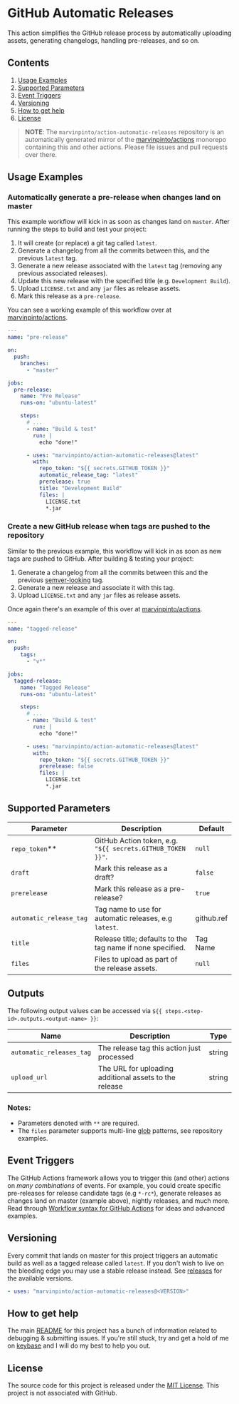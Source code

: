 # GitHub Automatic Releases

This action simplifies the GitHub release process by automatically uploading assets, generating changelogs, handling pre-releases, and so on.

## Contents

1. [Usage Examples](#usage-examples)
1. [Supported Parameters](#supported-parameters)
1. [Event Triggers](#event-triggers)
1. [Versioning](#versioning)
1. [How to get help](#how-to-get-help)
1. [License](#license)

> **NOTE**: The `marvinpinto/action-automatic-releases` repository is an automatically generated mirror of the [marvinpinto/actions](https://github.com/marvinpinto/actions) monorepo containing this and other actions. Please file issues and pull requests over there.

## Usage Examples

### Automatically generate a pre-release when changes land on master

This example workflow will kick in as soon as changes land on `master`. After running the steps to build and test your project:

1. It will create (or replace) a git tag called `latest`.
1. Generate a changelog from all the commits between this, and the previous `latest` tag.
1. Generate a new release associated with the `latest` tag (removing any previous associated releases).
1. Update this new release with the specified title (e.g. `Development Build`).
1. Upload `LICENSE.txt` and any `jar` files as release assets.
1. Mark this release as a `pre-release`.

You can see a working example of this workflow over at [marvinpinto/actions](https://github.com/marvinpinto/actions/releases/tag/latest).

```yaml
---
name: "pre-release"

on:
  push:
    branches:
      - "master"

jobs:
  pre-release:
    name: "Pre Release"
    runs-on: "ubuntu-latest"

    steps:
      # ...
      - name: "Build & test"
        run: |
          echo "done!"

      - uses: "marvinpinto/action-automatic-releases@latest"
        with:
          repo_token: "${{ secrets.GITHUB_TOKEN }}"
          automatic_release_tag: "latest"
          prerelease: true
          title: "Development Build"
          files: |
            LICENSE.txt
            *.jar
```

### Create a new GitHub release when tags are pushed to the repository

Similar to the previous example, this workflow will kick in as soon as new tags are pushed to GitHub. After building & testing your project:

1. Generate a changelog from all the commits between this and the previous [semver-looking](https://semver.org/) tag.
1. Generate a new release and associate it with this tag.
1. Upload `LICENSE.txt` and any `jar` files as release assets.

Once again there's an example of this over at [marvinpinto/actions](https://github.com/marvinpinto/actions/releases/latest).

```yaml
---
name: "tagged-release"

on:
  push:
    tags:
      - "v*"

jobs:
  tagged-release:
    name: "Tagged Release"
    runs-on: "ubuntu-latest"

    steps:
      # ...
      - name: "Build & test"
        run: |
          echo "done!"

      - uses: "marvinpinto/action-automatic-releases@latest"
        with:
          repo_token: "${{ secrets.GITHUB_TOKEN }}"
          prerelease: false
          files: |
            LICENSE.txt
            *.jar
```

## Supported Parameters

| Parameter               | Description                                                | Default  |
| ----------------------- | ---------------------------------------------------------- | -------- |
| `repo_token`\*\*        | GitHub Action token, e.g. `"${{ secrets.GITHUB_TOKEN }}"`. | `null`   |
| `draft`                 | Mark this release as a draft?                              | `false`  |
| `prerelease`            | Mark this release as a pre-release?                        | `true`   |
| `automatic_release_tag` | Tag name to use for automatic releases, e.g `latest`.      | github.ref |
| `title`                 | Release title; defaults to the tag name if none specified. | Tag Name |
| `files`                 | Files to upload as part of the release assets.             | `null`   |

## Outputs

The following output values can be accessed via `${{ steps.<step-id>.outputs.<output-name> }}`:

| Name                     | Description                                            | Type   |
| ------------------------ | ------------------------------------------------------ | ------ |
| `automatic_releases_tag` | The release tag this action just processed             | string |
| `upload_url`             | The URL for uploading additional assets to the release | string |

### Notes:

- Parameters denoted with `**` are required.
- The `files` parameter supports multi-line [glob](https://github.com/isaacs/node-glob) patterns, see repository examples.

## Event Triggers

The GitHub Actions framework allows you to trigger this (and other) actions on _many combinations_ of events. For example, you could create specific pre-releases for release candidate tags (e.g `*-rc*`), generate releases as changes land on master (example above), nightly releases, and much more. Read through [Workflow syntax for GitHub Actions](https://help.github.com/en/articles/workflow-syntax-for-github-actions) for ideas and advanced examples.

## Versioning

Every commit that lands on master for this project triggers an automatic build as well as a tagged release called `latest`. If you don't wish to live on the bleeding edge you may use a stable release instead. See [releases](../../releases/latest) for the available versions.

```yaml
- uses: "marvinpinto/action-automatic-releases@<VERSION>"
```

## How to get help

The main [README](https://github.com/marvinpinto/actions/blob/master/README.md) for this project has a bunch of information related to debugging & submitting issues. If you're still stuck, try and get a hold of me on [keybase](https://keybase.io/marvinpinto) and I will do my best to help you out.

## License

The source code for this project is released under the [MIT License](/LICENSE). This project is not associated with GitHub.
